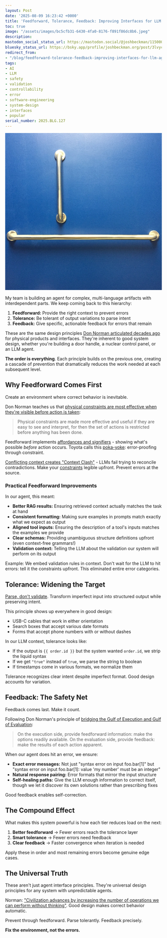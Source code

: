 ```yaml
---
layout: Post
date: '2025-08-09 16:23:42 +0000'
title: 'Feedforward, Tolerance, Feedback: Improving Interfaces for LLM Agents'
toc: true
image: "/assets/images/bc5cfb31-6430-4fa0-8176-f891f86dc8b6.jpeg"
description:
mastodon_social_status_url: https://mastodon.social/@joshbeckman/115000018134389281
bluesky_status_url: https://bsky.app/profile/joshbeckman.org/post/3lvyclrvl642p
redirect_from:
- "/blog/feedforward-tolerance-feedback-improving-interfaces-for-llm-agents"
tags:
- AI
- LLM
- safety
- validation
- controllability
- error
- software-engineering
- system-design
- interfaces
- popular
serial_number: 2025.BLG.127
---
```

![Handles](/assets/images/bc5cfb31-6430-4fa0-8176-f891f86dc8b6.jpeg)

My team is building an agent for complex, multi-language artifacts with interdependent parts. We keep coming back to this hierarchy:

1. **Feedforward:** Provide the right context to prevent errors
2. **Tolerance:** Be tolerant of output variations to parse intent  
3. **Feedback:** Give specific, actionable feedback for errors that remain

These are the same design principles [Don Norman articulated decades ago](https://www.joshbeckman.org/blog/reading/after-reading-the-design-of-everyday-things) for physical products and interfaces. They're inherent to good system design, whether you're building a door handle, a nuclear control panel, or an LLM agent.

**The order is everything**. Each principle builds on the previous one, creating a cascade of prevention that dramatically reduces the work needed at each subsequent level.

## Why Feedforward Comes First

Create an environment where correct behavior is inevitable.

Don Norman teaches us that [physical constraints are most effective when they're visible before action is taken](https://www.joshbeckman.org/notes/487346022):
> Physical constraints are made more effective and useful if they are easy to see and interpret, for then the set of actions is restricted before anything has been done.

Feedforward implements [affordances and signifiers](https://www.joshbeckman.org/notes/487338879) - showing what's possible *before* action occurs. Toyota calls this [poka-yoke](https://www.joshbeckman.org/notes/487680878): error-proofing through constraint.

[Conflicting context creates "Context Clash"](https://www.joshbeckman.org/notes/909432226) - LLMs fail trying to reconcile contradictions. Make your [constraints](https://www.joshbeckman.org/notes/487345311) legible upfront. Prevent errors at the source.

### Practical Feedforward Improvements

In our agent, this meant:
- **Better RAG results:** Ensuring retrieved context actually matches the task at hand
- **Consistent formatting:** Making sure examples in prompts match exactly what we expect as output
- **Aligned tool inputs:** Ensuring the description of a tool's inputs matches the examples we provide
- **Clear schemas:** Providing unambiguous structure definitions upfront (even context-free grammars!)
- **Validation context:** Telling the LLM about the validation our system will perform on its output

Example: We embed validation rules in context. Don't wait for the LLM to hit errors: tell it the constraints upfront. This eliminated entire error categories.

## Tolerance: Widening the Target

[Parse, don't validate](https://www.joshbeckman.org/notes/547226905). Transform imperfect input into structured output while preserving intent.

This principle shows up everywhere in good design:
- USB-C cables that work in either orientation
- Search boxes that accept various date formats
- Forms that accept phone numbers with or without dashes

In our LLM context, tolerance looks like:
- If the output is `{{ order.id }}` but the system wanted `order.id`, we strip the liquid syntax
- If we get `"true"` instead of `true`, we parse the string to boolean
- If timestamps come in various formats, we normalize them

Tolerance recognizes clear intent despite imperfect format. Good design accounts for variation.

## Feedback: The Safety Net

Feedback comes last. Make it count.

Following Don Norman's principle of [bridging the Gulf of Execution and Gulf of Evaluation](https://www.joshbeckman.org/notes/487681065):

> On the execution side, provide feedforward information: make the options readily available. On the evaluation side, provide feedback: make the results of each action apparent.

When our agent does hit an error, we ensure:
- **Exact error messages:** Not just "syntax error on input foo.bar[1]" but "syntax error on input foo.bar[1]: value 'my number' must be an integer"
- **Natural response pairing:** Error formats that mirror the input structure
- **Self-healing paths:** Give the LLM enough information to correct itself, though we let it discover its own solutions rather than prescribing fixes

Good feedback enables self-correction.

## The Compound Effect

What makes this system powerful is how each tier reduces load on the next:

1. **Better feedforward** → Fewer errors reach the tolerance layer
2. **Smart tolerance** → Fewer errors need feedback
3. **Clear feedback** → Faster convergence when iteration is needed

Apply these in order and most remaining errors become genuine edge cases.

## The Universal Truth

These aren't just agent interface principles. They're universal design principles for any system with unpredictable agents.

Norman: ["Civilization advances by increasing the number of operations we can perform without thinking"](https://www.joshbeckman.org/notes/487344559). Good design makes correct behavior automatic.

Prevent through feedforward. Parse tolerantly. Feedback precisely.

**Fix the environment, not the errors.**
